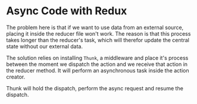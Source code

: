 # Async Code with Redux

The problem here is that if we want to use data from an external source, placing it inside the reducer file won't work.
The reason is that this process takes longer than the reducer's task, which will therefor update the central state without our external data.

The solution relies on installing `Thunk`, a middleware and place it's process between the moment we dispatch the action and we receive that action in the reducer method.
It will perform an asynchronous task inside the action creator.

Thunk will hold the dispatch, perform the async request and resume the dispatch.
